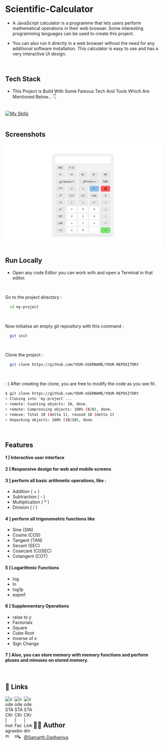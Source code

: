 
# Scientific-Calculator



- A JavaScript calculator is a programme that lets users perform mathematical operations in their web browser. Some interesting programming languages can be used to create this project. 

- You can also run it directly in a web browser without the need for any additional software installation. This calculator is easy to use and has a very interactive UI design.

<br>

## Tech Stack

- This Project is Build With Some Famous Tech And Tools Which Are Mentioned Below... :point_down: <br><br>

[![My Skills](https://skillicons.dev/icons?i=html,css,js,bootstrap,vscode,git,github)](https://skillicons.dev) <br><br>


## Screenshots

![This is an Calculator](https://github.com/samarthdadhaniya/Scientific-Calculator/blob/main/Scientific-Calculator.png)


## Run Locally


- Open any code Editor you can work with and open a Terminal in that editor.

<br>


Go to the project directory :

```bash
  cd my-project
```

<br>

Now initialise an empty git repository with this command :

```bash
  git init
```

<br>

Clone the project :

```bash
  git clone https://github.com/YOUR-USERNAME/YOUR-REPOSITORY
```
<br>

: ) After creating the clone, you are free to modify the code as you see fit.

```bash
$ git clone https://github.com/YOUR-USERNAME/YOUR-REPOSITORY
> Cloning into `my-project`...
> remote: Counting objects: 10, done.
> remote: Compressing objects: 100% (8/8), done.
> remove: Total 10 (delta 1), reused 10 (delta 1)
> Unpacking objects: 100% (10/10), done.

```
<br>

## Features

#### 1 ] Interactive user interface

#### 2 ] Responsive design for web and mobile screens

#### 3 ] perform all basic arithmetic operations, like :
- Addition ( + )
- Subtraction ( - )
- Multiplication ( * )
- Division ( / )

#### 4 ] perform all trigonometric functions like
- Sine (SIN)
- Cosine (COS)
- Tangent (TAN)
- Secant (SEC)
- Cosecant (COSEC)
- Cotangent (COT)

#### 5 ] Logarithmic Functions
- log
- ln
- log1p
- expm1

#### 6 ] Supplementary Operations 
- raise to y
- Factorialx 
- Square
- Cube Root
- Inverse of x
- Sign Change

#### 7 ] Also, you can store memory with memory functions and perform pluses and minuses on stored memory.

<br>

## 🔗 Links
<a href="https://www.instagram.com/"><img align="left" alt="codeSTACKr | Instagram" width="30px" src="https://cdn.jsdelivr.net/npm/simple-icons@v3/icons/instagram.svg" /></a>

<a href="https://www.facebook.com/"><img align="left" alt="codeSTACKr | Facebook" width="30px" src="https://cdn.jsdelivr.net/npm/simple-icons@v3/icons/facebook.svg" /></a>

<a href="https://www.linkedin.com/in/samarth-dadhaniya-13bb04206/"><img align="left" alt="codeSTACKr | Linkdin" width="30px" src="https://cdn.jsdelivr.net/npm/simple-icons@v3/icons/linkedin.svg" /></a>

<br><br>
<br>

## :technologist: Author

- [@Samarth Dadhaniya](https://github.com/samarthdadhaniya/)


